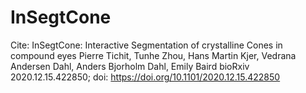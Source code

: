 # InSegtCone
Cite: InSegtCone: Interactive Segmentation of crystalline Cones in compound eyes
Pierre Tichit, Tunhe Zhou, Hans Martin Kjer, Vedrana Andersen Dahl, Anders Bjorholm Dahl, Emily Baird
bioRxiv 2020.12.15.422850; doi: https://doi.org/10.1101/2020.12.15.422850

